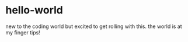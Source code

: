 # hello-world
new to the coding world but excited to get rolling with this. the world is at my finger tips!
